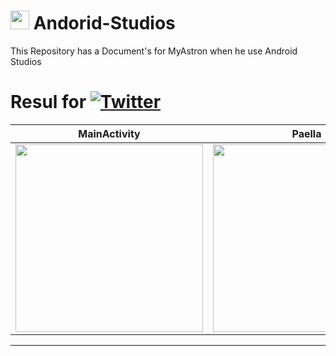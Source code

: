 #    <img src="https://tecnologia1020.com/wp-content/uploads/2021/05/Untitled-10.png" height="30"> Andorid-Studios
This Repository has a Document's for MyAstron when he use Android Studios

# Resul for [![Twitter](https://img.shields.io/badge/Exam1%20.main_files-ffffff?style=for-the-badge&logo=github&logoColor=black)](https://github.com/MyAstron/Andorid-Studios/tree/main/Exam1/main_files)

| MainActivity | Paella | Pulpo | Salmonero | Alumno |
|-|-|-|-|-|
| <img src="https://i.ibb.co/vQr2mT3/image.png" height="300"> | <img src="https://i.ibb.co/9yQm5SQ/image.png" height="300"> | <img src="https://i.ibb.co/ysnVKXw/image.png" height="300"> | <img src="https://i.ibb.co/ysSs6Jh/image.png" height="300"> | <img src="https://i.ibb.co/MRNZdTG/image.png" height="300"> |

---
